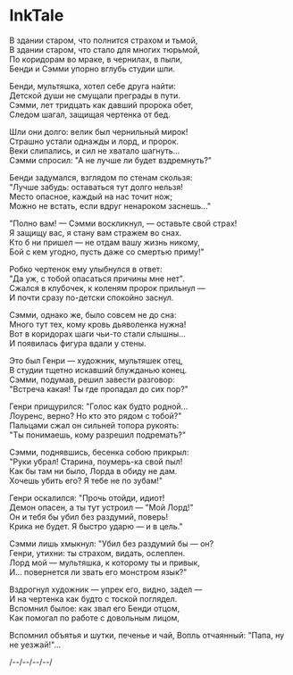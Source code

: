 # InkTale
В здании старом, что полнится страхом и тьмой,  
В здании старом, что стало для многих тюрьмой,  
По коридорам во мраке, в чернилах, в пыли,  
Бенди и Сэмми упорно вглубь студии шли.

Бенди, мультяшка, хотел себе друга найти:  
Детской души не смущали преграды в пути.  
Сэмми, лет тридцать как давший пророка обет,  
Следом шагал, защищая чертенка от бед.

Шли они долго: велик был чернильный мирок!  
Страшно устали однажды и лорд, и пророк.  
Веки слипались, и сил не хватало шагнуть...  
Сэмми спросил: "А не лучше ли будет вздремнуть?"

Бенди задумался, взглядом по стенам скользя:  
"Лучше забудь: оставаться тут долго нельзя!  
Место опасное, каждый на нас точит нож;  
Можно не встать, если вдруг ненароком заснешь..."

"Полно вам! — Сэмми воскликнул, — оставьте свой страх!  
Я защищу вас, я стану вам стражем во снах.  
Кто б ни пришел — не отдам вашу жизнь никому,   
Бой с кем угодно, пусть даже со смертью приму!"

Робко чертенок ему улыбнулся в ответ:  
"Да уж, с тобой опасаться причины мне нет".  
Сжался в клубочек, к коленям пророк прильнул —  
И почти сразу по-детски спокойно заснул.

Сэмми, однако же, было совсем не до сна:  
Много тут тех, кому кровь дьяволенка нужна!  
Вот в коридорах шаги чьи-то стали слышны...  
И появилась фигура вдали у стены.

Это был Генри — художник, мультяшек отец,  
В студии тщетно искавший блужданью конец.  
Сэмми, подумав, решил завести разговор:  
"Встреча какая! Ты где пропадал до сих пор?"

Генри прищурился: "Голос как будто родной...  
Лоуренс, верно? Но кто это рядом с тобой?"  
Пальцами сжал он сильней топора рукоять:  
"Ты понимаешь, кому разрешил подремать?"

Сэмми, поднявшись, бесенка собою прикрыл:  
"Руки убрал! Старина, поумерь-ка свой пыл!  
Как бы там ни было, Лорда в обиду не дам.  
Хочешь убить его? Я тебе не по зубам!"

Генри оскалился: "Прочь отойди, идиот!  
Демон опасен, а ты тут устроил — "Мой Лорд!"  
Он и тебя бы убил без раздумий, поверь!  
Крика не будет. Я быстро ударю — и в цель."

Сэмми лишь хмыкнул: "Убил без раздумий бы — он?  
Генри, утихни: ты страхом, видать, ослеплен.  
Лорд мой — мультяшка, к которому ты и привык,  
И... повернется ли звать его монстром язык?"

Вздрогнул художник — упрек его, видно, задел —   
И на чертенка как будто с тоской поглядел.  
Вспомнил былое: как звал его Бенди отцом,  
Как помогал по работе с довольным лицом,

Вспомнил объятья и шутки, печенье и чай, 
Вопль отчаянный: "Папа, ну не уезжай!"...

/--/--/--/--/
